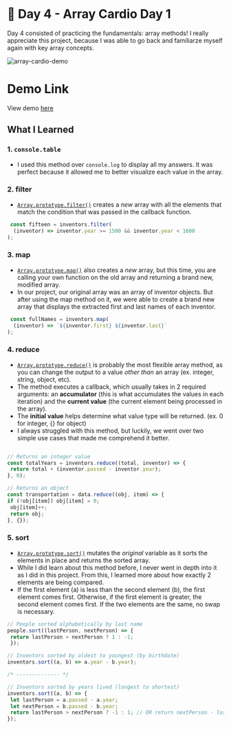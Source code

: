 # 💪 Day 4 - Array Cardio Day 1

Day 4 consisted of practicing the fundamentals: array methods! I really appreciate this project, because I was able to go back and familiarze myself again with key array concepts. 

![array-cardio-demo](https://i.ibb.co/5hXpvPt/Screen-Shot-2021-04-18-at-3-38-27-PM.png)

# Demo Link
View demo [here](https://sandaiiyahh.github.io/JavaScript30/04-Array%20Cardio%20Day%201/index.html)

## What I Learned

### 1. `console.table`
 - I used this method over `console.log` to display all my answers. It was perfect because it allowed me to better visualize each value in the array.

### 2. filter
 - [`Array.prototype.filter()`](https://developer.mozilla.org/en-US/docs/Web/JavaScript/Reference/Global_Objects/Array/filter) creates a *new* array with all the elements that match the condition that was passed in the callback function.
 
 ```javascript
  const fifteen = inventors.filter(
   (inventor) => inventor.year >= 1500 && inventor.year < 1600
);
  ```
  
### 3. map
 - [`Array.prototype.map()`](https://developer.mozilla.org/en-US/docs/Web/JavaScript/Reference/Global_Objects/Array/map) also creates a *new* array, but this time, you are calling your own function on the old array and returning a brand new, modified array.
 - In our project, our original array was an array of inventor objects. But after using the map method on it, we were able to create a brand new array that displays the extracted first and last names of each inventor.

 ```javascript
  const fullNames = inventors.map(
   (inventor) => `${inventor.first} ${inventor.last}`
);
  ```

### 4. reduce
 - [`Array.prototype.reduce()`](https://developer.mozilla.org/en-US/docs/Web/JavaScript/Reference/Global_Objects/Array/Reduce) is probably the most flexible array method, as you can change the output to a value *other than* an array (ex. integer, string, object, etc).
 - The method executes a callback, which usually takes in 2 required arguments: an **accumulator** (this is what accumulates the values in each iteration) and the **current value** (the current element being processed in the array). 
 - The **initial value** helps determine what value type will be returned. (ex. 0 for integer, {} for object)
 - I always struggled with this method, but luckily, we went over two simple use cases that made me comprehend it better. 
 
  ```javascript
  
 // Returns an integer value 
 const totalYears = inventors.reduce((total, inventor) => {
   return total + (inventor.passed - inventor.year);
}, 0); 

// Returns an object 
const transportation = data.reduce((obj, item) => {
  if (!obj[item]) obj[item] = 0;
   obj[item]++;
   return obj;
}, {});
  ```
  
### 5. sort
 - [`Array.prototype.sort()`](https://developer.mozilla.org/en-US/docs/Web/JavaScript/Reference/Global_Objects/Array/sort) mutates the *original* variable as it sorts the elements in place and returns the sorted array.
 - While I did learn about this method before, I never went in depth into it as I did in this project. From this, I learned more about how exactly 2 elements are being compared.
 - If the first element (a) is less than the second element (b), the first element comes first. Otherwise, if the first element is greater, the second element comes first. If the two elements are the same, no swap is necessary.
 
  ```javascript
  // People sorted alphabetically by last name
people.sort((lastPerson, nextPerson) => {
   return lastPerson > nextPerson ? 1 : -1;
   });
 
 // Inventors sorted by oldest to youngest (by birthdate)
 inventors.sort((a, b) => a.year - b.year);
 
 /* -------------- */
 
 // Inventors sorted by years lived (longest to shortest)
 inventors.sort((a, b) => {
   let lastPerson = a.passed - a.year;
   let nextPerson = b.passed - b.year;
   return lastPerson > nextPerson ? -1 : 1; // OR return nextPerson - lastPerson;
 });
 
  ```
 
 
 
 
 
 
 
 
 
 
